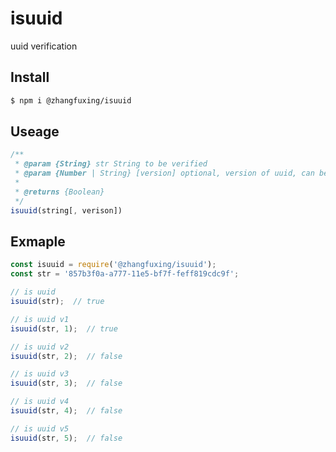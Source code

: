 # isuuid
uuid verification

## Install

```sh
$ npm i @zhangfuxing/isuuid
```  

## Useage  

```  js
/**
 * @param {String} str String to be verified
 * @param {Number | String} [version] optional, version of uuid, can be: 1, 2, 3, 4, 5, '1', '2', '3', '4', '5'
 * 
 * @returns {Boolean}
 */
isuuid(string[, verison])
```

## Exmaple  

```js
const isuuid = require('@zhangfuxing/isuuid');
const str = '857b3f0a-a777-11e5-bf7f-feff819cdc9f';

// is uuid
isuuid(str);  // true

// is uuid v1
isuuid(str, 1);  // true

// is uuid v2
isuuid(str, 2);  // false

// is uuid v3
isuuid(str, 3);  // false

// is uuid v4
isuuid(str, 4);  // false

// is uuid v5
isuuid(str, 5);  // false
```  
